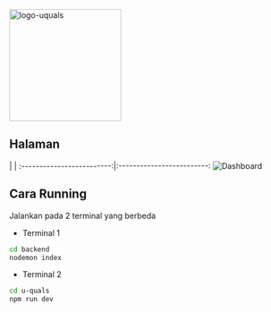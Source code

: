 <img src="https://github.com/user-attachments/assets/3d8df636-fc77-4941-9b82-e9c3d3083c9f" alt="logo-uquals" width="200"/>

## Halaman


|                          | 
:-------------------------:|:-------------------------:
![Dashboard](https://github.com/user-attachments/assets/81107e19-f86d-48c1-8fdb-787d8e5c2cd2)

## Cara Running

Jalankan pada 2 terminal yang berbeda 

- Terminal 1
```bash
cd backend
nodemon index
```

- Terminal 2
```bash
cd u-quals
npm run dev
```
